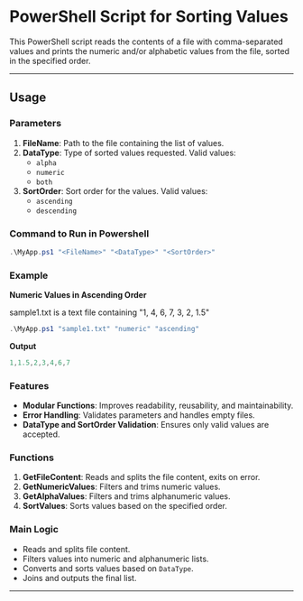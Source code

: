 # PowerShell Script for Sorting Values

This PowerShell script reads the contents of a file with comma-separated values and prints the numeric and/or alphabetic values from the file, sorted in the specified order.

---
## Usage

### Parameters

1. **FileName**: Path to the file containing the list of values.
2. **DataType**: Type of sorted values requested. Valid values:
   - `alpha`
   - `numeric`
   - `both`
3. **SortOrder**: Sort order for the values. Valid values:
   - `ascending`
   - `descending`

### Command to Run in Powershell

```powershell
.\MyApp.ps1 "<FileName>" "<DataType>" "<SortOrder>"
```
### Example
**Numeric Values in Ascending Order**

sample1.txt is a text file containing "1, 4, 6, 7, 3, 2, 1.5"
```powershell
.\MyApp.ps1 "sample1.txt" "numeric" "ascending"
```
**Output**
```powershell
1,1.5,2,3,4,6,7
```
### Features

- **Modular Functions**: Improves readability, reusability, and maintainability.
- **Error Handling**: Validates parameters and handles empty files.
- **DataType and SortOrder Validation**: Ensures only valid values are accepted.

### Functions

1. **GetFileContent**: Reads and splits the file content, exits on error.
2. **GetNumericValues**: Filters and trims numeric values.
3. **GetAlphaValues**: Filters and trims alphanumeric values.
4. **SortValues**: Sorts values based on the specified order.

### Main Logic

- Reads and splits file content.
- Filters values into numeric and alphanumeric lists.
- Converts and sorts values based on `DataType`.
- Joins and outputs the final list.

---
